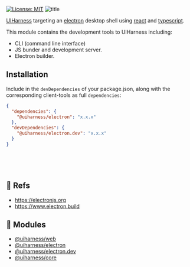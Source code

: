 [![License: MIT](https://img.shields.io/badge/License-MIT-green.svg)](https://opensource.org/licenses/MIT)
![title](https://user-images.githubusercontent.com/185555/51460371-1a14ae00-1dc0-11e9-84ee-c86e07ab70e7.jpg)

[UIHarness](https://uiharness.com) targeting an [electron](https://electronjs.org/) desktop shell using [react](https://reactjs.org/) and [typescript](https://www.typescriptlang.org/).

This module contains the development tools to UIHarness including:

- CLI (command line interface)
- JS bunder and development server.
- Electron builder.

## Installation

Include in the `devDependencies` of your package.json, along with the corresponding client-tools as full `dependencies`:

```json
{
  "dependencies": {
    "@uiharness/electron": "x.x.x"
  },
  "devDependencies": {
    "@uiharness/electron.dev": "x.x.x"
  }
}
```


<p>&nbsp;</p>
<p>&nbsp;</p>

## 🔗 Refs
- https://electronjs.org
- https://www.electron.build

## 🔗 Modules
- [@uiharness/web](code/libs/web/README.md)
- [@uiharness/electron](code/libs/electron/README.md)
- [@uiharness/electron.dev](code/libs/electron.dev/README.md)
- [@uiharness/core](code/libs/core/README.md)
